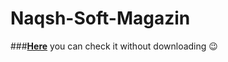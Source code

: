# Naqsh-Soft-Magazin
###**[Here](https://naqshsoft-by-orbitron.netlify.app/)** you can check it without downloading 😉 
